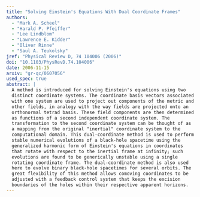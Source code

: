 ```yaml
---
title: "Solving Einstein's Equations With Dual Coordinate Frames"
authors:
  - "Mark A. Scheel"
  - "Harald P. Pfeiffer"
  - "Lee Lindblom"
  - "Lawrence E. Kidder"
  - "Oliver Rinne"
  - "Saul A. Teukolsky"
jref: "Physical Review D, 74 104006 (2006)"
doi: "10.1103/PhysRevD.74.104006"
date: 2006-11-15
arxiv: "gr-qc/0607056"
used_spec: true
abstract: |
  A method is introduced for solving Einstein's equations using two
  distinct coordinate systems. The coordinate basis vectors associated
  with one system are used to project out components of the metric and
  other fields, in analogy with the way fields are projected onto an
  orthonormal tetrad basis. These field components are then determined
  as functions of a second independent coordinate system. The
  transformation to the second coordinate system can be thought of as
  a mapping from the original "inertial" coordinate system to the
  computational domain. This dual-coordinate method is used to perform
  stable numerical evolutions of a black-hole spacetime using the
  generalized harmonic form of Einstein's equations in coordinates
  that rotate with respect to the inertial frame at infinity; such
  evolutions are found to be generically unstable using a single
  rotating coordinate frame. The dual-coordinate method is also used
  here to evolve binary black-hole spacetimes for several orbits. The
  great flexibility of this method allows comoving coordinates to be
  adjusted with a feedback control system that keeps the excision
  boundaries of the holes within their respective apparent horizons.
---
```

